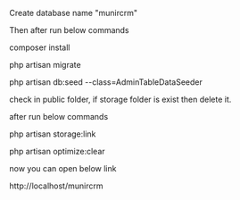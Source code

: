 Create database name "munircrm"

Then after run below commands

composer install

php artisan migrate

php artisan db:seed --class=AdminTableDataSeeder

check in public folder, if storage folder is exist then delete it.

after run below commands

php artisan storage:link

php artisan optimize:clear

now you can open below link

http://localhost/munircrm

